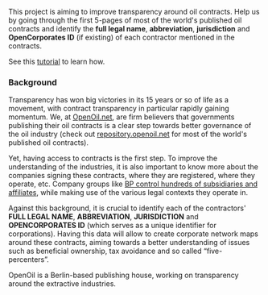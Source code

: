 This project is aiming to improve transparency around oil contracts. Help us by going through the first 5-pages of most of the world's published oil contracts and identify the **full legal name**, **abbreviation**, **jurisdiction** and **OpenCorporates ID** (if existing) of each contractor mentioned in the contracts.

See this [tutorial](http://crowdcrafting.org/app/openoil/tutorial) to learn how.

### Background
Transparency has won big victories in its 15 years or so of life as a movement, with contract transparency in particular rapidly gaining momentum. We, at [OpenOil.net](http://openoil.net/), are firm believers that governments publishing their oil contracts is a clear step towards better governance of the oil industry (check out [repository.openoil.net](http://repository.openoil.net) for most of the world's published oil contracts). 

Yet, having access to contracts is the first step. To improve the understanding of the industries, it is also important to know more about the companies signing these contracts, where they are registered, where they operate, etc. Company groups like [BP control hundreds of subsidiaries and affiliates](http://data.openoil.net/), while making use of the various legal contexts they operate in.

Against this background, it is crucial to identify each of the contractors' **FULL LEGAL NAME**, **ABBREVIATION**, **JURISDICTION** and **OPENCORPORATES ID** (which serves as a unique identifier for corporations). Having this data will allow to create corporate network maps around these contracts, aiming towards a better understanding of issues such as beneficial ownership, tax avoidance and so called “five-percenters”. 

OpenOil is a Berlin-based publishing house, working on transparency around the extractive industries.
